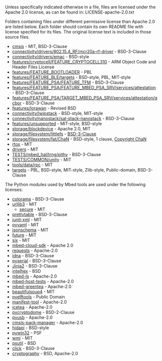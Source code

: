 Unless specifically indicated otherwise in a file, files are licensed under the Apache 2.0 license,
as can be found in: LICENSE-apache-2.0.txt

Folders containing files under different permissive license than Apache 2.0 are listed below. Each folder should contain its own README file with license specified for its files. The original license text is included in those source files.

- [cmsis](./cmsis) - MIT, BSD-3-Clause
- [connectivity/drivers/802.15.4_RF/mcr20a-rf-driver](./connectivity/drivers/802.15.4_RF/mcr20a-rf-driver) - BSD-3-Clause
- [connectivity/drivers/emac](./connectivity/drivers/emac) - BSD-style
- [features/cryptocell/FEATURE_CRYPTOCELL310](./features/cryptocell/FEATURE_CRYPTOCELL310) - ARM Object Code and Header Files License
- [features/FEATURE_BOOTLOADER](./features/FEATURE_BOOTLOADER) - PBL
- [features/FEATURE_BLE/targets](./features/FEATURE_BLE/targets) - BSD-style, PBL, MIT-style
- [features/FEATURE_PSA/FEATURE_TFM](./features/FEATURE_PSA/FEATURE_TFM) - BSD-3-Clause
- [features/FEATURE_PSA/FEATURE_MBED_PSA_SRV/services/attestation](./features/FEATURE_PSA/TARGET_MBED_PSA_SRV/services/attestation) - BSD-3-Clause
- [features/FEATURE_PSA/TARGET_MBED_PSA_SRV/services/attestation/qcbor](./features/FEATURE_PSA/TARGET_MBED_PSA_SRV/services/attestation/qcbor) - BSD-3-Clause
- [features/lorawan](./features/lorawan) - Revised BSD
- [connectivity/lwipstack](./connectivity/lwipstack) - BSD-style, MIT-style
- [connectivity/nanostack/sal-stack-nanostack](./connectivity/nanostack/sal-stack-nanostack) - BSD-3-Clause
- [features/unsupported](./features/unsupported) - MIT-style, BSD-style
- [storage/blockdevice](./storage/blockdevice) - Apache 2.0, MIT
- [storage/filesystem/littlefs](.storage/filesystem/littlefs) - [BSD-3-Clause](https://github.com/ARMmbed/littlefs/blob/master/LICENSE.md)
- [storage/filesystem/fat/ChaN](.storage/filesystem/fat/ChaN) - BSD-style, 1 clause, [Copyright ChaN](http://www.elm-chan.org/fsw/ff/doc/appnote.html)
- [rtos](./rtos) - MIT
- [drivers](./drivers) - MIT
- [TESTS/mbed_hal/trng/pithy](./TESTS/mbed_hal/trng/pithy) - BSD-3-Clause
- [TESTS/COMMON/unity](./TESTS/COMMON/unity) - MIT
- [tools/data/rpc](./tools/data/rpc) - MIT
- [targets](./targets) - PBL, BSD-style, MIT-style, Zlib-style, Public-domain, BSD-3-Clause

The Python modules used by Mbed tools are used under the following licenses:

- [colorama](https://pypi.org/project/colorama) - BSD-3-Clause
- [urllib3](https://pypi.org/project/urllib3) - MIT
   - [secure](https://pypi.org/project/secure) - MIT
- [prettytable](https://pypi.org/project/prettytable) - BSD-3-Clause
- [junit-xml](https://pypi.org/project/junit-xml) - MIT
- [pyyaml](https://pypi.org/project/pyyaml) - MIT
- [jsonschema](https://pypi.org/project/jsonschema) - MIT
- [future](https://pypi.org/project/future) - MIT
- [six](https://pypi.org/project/six) - MIT
- [mbed-cloud-sdk](https://pypi.org/project/mbed-cloud-sdk) - Apache 2.0
- [requests](https://pypi.org/project/requests) - Apache-2.0
- [idna](https://pypi.org/project/idna) - BSD-3-Clause
- [pyserial](https://pypi.org/project/pyserial) - BSD-3-Clause
- [Jinja2](https://pypi.org/project/Jinja2) - BSD-3-Clause
- [intelhex](https://pypi.org/project/intelhex) - BSD
- [mbed-ls](https://pypi.org/project/mbed-ls) - Apache-2.0
- [mbed-host-tests](https://pypi.org/project/mbed-host-tests) - Apache-2.0
- [mbed-greentea](https://pypi.org/project/mbed-greentea) - Apache-2.0
- [beautifulsoup4](https://pypi.org/project/beautifulsoup4) - MIT
- [pyelftools](https://pypi.org/project/pyelftools) - Public Domain
- [manifest-tool](https://pypi.org/project/manifest-tool) - Apache-2.0
- [icetea](https://pypi.org/project/icetea) - Apache-2.0
- [pycryptodome](https://pypi.org/project/pycryptodome) - BSD-2-Clause
- [pyusb](https://pypi.org/project/pyusb/) - Apache-2.0
- [cmsis-pack-manager](https://pypi.org/project/cmsis-pack-manager) - Apache-2.0
- [hidapi](https://pypi.org/project/hidapi/) - BSD-style
- [pywin32](https://pypi.org/project/pywin32/) - PSF
- [wmi](https://pypi.org/project/WMI/) - MIT
- [psutil](https://pypi.org/project/psutil/) - BSD
- [click](https://pypi.org/project/click/) - BSD-3-Clause
- [cryptography](https://pypi.org/project/cryptography/) - BSD, Apache-2.0
